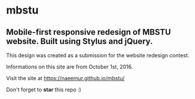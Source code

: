 # mbstu
## Mobile-first responsive redesign of MBSTU website. Built using Stylus and jQuery.

This design was created as a submission for the website redesign contest.

Informations on this site are from October 1st, 2016.

Visit the site at https://naeemur.github.io/mbstu/

Don't forget to **star** this repo :)
